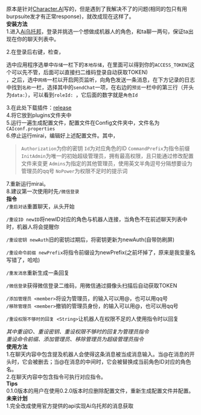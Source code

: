 原本是针对[Character.AI](beta.character.ai)写的，但是遇到了我解决不了的问题(相同的包只有用burpsuite发才有正常response)，就改成现在这样了。  
**安装方法**  
1.进入[Ai乌托邦](https://www.ai-topia.com)，登录并挑选一个想做成机器人的角色，和ta聊一两句，保证ta出现在你的聊天列表中。    

2.在登录后右键，检查，  

选中应用程序选单中`存储`一栏下的`本地存储`，在里面可以得到你的`ACCESS_TOKEN`(这个可以先不管，后面可以直接扫二维码登录自动获取TOKEN)  
 ，之后，选中`网络`一栏以开启网页监听，向角色发送一条消息，在下方记录的日志中找到`名称`一栏，选择其中的`sendChat`一项，在右边的`预览`一栏中的第三行（开头为`data:`），可以看到`roleId: `，它后面的数字就是`角色Id`  

3.在此处下载插件：[release](https://github.com/Touch-Night/CAIbot/releases/v0.2)  
4.将它放到plugins文件夹中   
5.运行一遍生成配置文件，配置文件在Config文件夹中，文件名为`CAIconf.properties`    
6.停止运行mirai，编辑好上述配置文件。其中，  
> `Authorization`为你的密钥
>`Id`为对应角色的ID
>`CommandPrefix`为指令前缀
>`InitAdmin`为唯一的初始超级管理员，拥有最高权限，且只能通过修改配置文件来变更
>`Admins`为指定的其他管理员，使用英文半角逗号分隔想要设为管理员的qq号
>`NoPower`为权限不足时的提示词

7.重新运行mirai。  
8.建议第一次使用时先`/微信登录`   
**指令**  
`/重启对话`重置聊天，从头开始  

`/重设ID newID`将newID对应的角色与机器人连接，当角色不在前述聊天列表中时，机器人将会提醒你  

`/重设密钥 newAuth`旧的密钥过期后，将密钥更新为newAuth(自带防刷屏)  

`/重设命令前缀 newPrefix`将指令前缀设为newPrefix(之前坏掉了，原来是我变量名写错了，哈哈)  

`/重发消息`重新生成一条回复   

`/微信登录`获得微信登录二维码，用微信通过摄像头扫描后自动获取TOKEN  

`/添加管理员 <member>`将<member>设为管理员，<member>的输入可以用@，也可以用qq号  
`/移除管理员 <member>`撤销<member>的管理员身份，<member>的输入可以用@，也可以用qq号  

`/重设权限不够时的回复 <String>`让机器人在权限不足的人使用指令时以<String>回复  

*其中重设ID、重设密钥、重设权限不够时的回复为管理员指令*   
*重设命令前缀、添加管理员、移除管理员为超级管理员指令*   
**使用方法**  
1.在聊天内容中包含提及机器人会使得这条消息被当成消息输入。当@在消息的开头时，它会被删去；当@在消息的中间时，它会被替换成当前角色ID对应的角色名。  
2.在聊天内容中包含指令可执行对应指令。  
**Tips**  
0.1.0版本的用户在使用0.2.0版本时应删除配置文件，重新生成配置文件并配置。  
**未来计划**  
1.完全改成使用官方提供的api实现Ai乌托邦的消息获取
